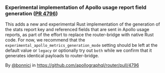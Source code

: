 ### Experimental implementation of Apollo usage report field generation ([PR 4796](https://github.com/apollographql/router/pull/4796))

This adds a new and experimental Rust implementation of the generation of the stats report key and referenced fields that are sent in Apollo usage reports, as part of the effort to replace the router-bridge with native Rust code. For now, we recommend that the `experimental_apollo_metrics_generation_mode` setting should be left at the default value or `legacy` or optionally try out `both` while we confirm that it generates identical payloads to router-bridge.

By [@bonnici](https://github.com/bonnici) in https://github.com/apollographql/router/pull/4796